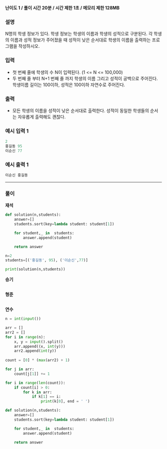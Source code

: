 **난이도 1   /  풀이 시간 20분   /  시간 제한 1초   /  메모리 제한 128MB**

### **설명**

N명의 학생 정보가 있다. 학생 정보는 학생의 이름과 학생의 성적으로 구분된다. 각 학생의 이름과 성적 정보가 주어졌을 때 성적이 낮은 순서대로 학생의 이름을 출력하는 프로그램을 작성하시오.

### **입력**

- 첫 번째 줄에 학생의 수 N이 입력된다. (1 <= N <= 100,000)
- 두 번째 줄 부터 N+1 번째 줄 까지 학생의 이름 그리고 성적이 공백으로 주어진다. 학생이름 길이는 100이하, 성적은 100이하 자연수로 주어진다.

### **출력**

- 모든 학생의 이름을 성적이 낮은 순서대로 출력한다. 성적이 동일한 학생들의 순서는 자유롭게 출력해도 괜찮다.

### **예시 입력 1**

```java
2
홍길동 95
이순신 77
```

### **예시 출력 1**

```java
이순신 홍길동
```

---

### **풀이**

**재석**

```python
def solution(n,students):
    answer=[]
    students.sort(key=lambda student: student[1])

    for student,_ in  students:
        answer.append(student)

    return answer

n=2
students=[('홍길동', 95), ('이순신',77)]

print(solution(n,students))
```

**승기**

```java

```

**형준**

```java

```

**연수**

```python
n = int(input())

arr = []
arr2 = [] 
for i in range(n):
    x, y = input().split()
    arr.append((x, int(y)))
    arr2.append(int(y))
    
count = [0] * (max(arr2) + 1)

for j in arr:
    count[j[1]] += 1

for i in range(len(count)):
    if count[i] > 0:  
        for k in arr: 
            if k[1] == i:
                print(k[0], end = ' ')
```
``` python
def solution(n,students):
    answer=[]
    students.sort(key=lambda student: student[1])

    for student,_ in  students:
        answer.append(student)

    return answer
```
